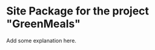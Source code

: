 Site Package for the project "GreenMeals"
==============================================================

Add some explanation here.
